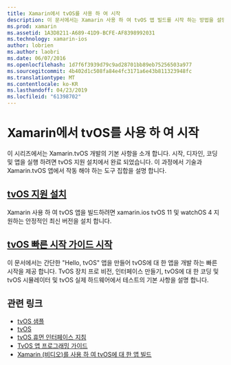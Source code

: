 ```yaml
---
title: Xamarin에서 tvOS를 사용 하 여 시작
description: 이 문서에서는 Xamarin 사용 하 여 tvOS 앱 빌드를 시작 하는 방법을 설명 합니다. 설치 지침 및 빠른 시작 가이드에 연결 합니다.
ms.prod: xamarin
ms.assetid: 1A3D8211-A689-41D9-BCFE-AF8398992031
ms.technology: xamarin-ios
author: lobrien
ms.author: laobri
ms.date: 06/07/2016
ms.openlocfilehash: 1d7f6f3939d79c9ad28701bb89eb75256503a977
ms.sourcegitcommit: 4b402d1c508fa84e4fc3171a6e43b811323948fc
ms.translationtype: MT
ms.contentlocale: ko-KR
ms.lasthandoff: 04/23/2019
ms.locfileid: "61398702"
---
```

# <a name="getting-started-with-tvos-in-xamarin"></a>Xamarin에서 tvOS를 사용 하 여 시작

이 시리즈에서는 Xamarin.tvOS 개발의 기본 사항을 소개 합니다. 시작, 디자인, 코딩 및 앱을 실행 하려면 tvOS 지원 설치에서 완료 되었습니다. 이 과정에서 기술과 Xamarin.tvOS 앱에서 작동 해야 하는 도구 집합을 설명 합니다.

## <a name="installing-tvos-supportiostvosget-startedinstallationmd"></a>[tvOS 지원 설치](~/ios/tvos/get-started/installation.md)

Xamarin 사용 하 여 tvOS 앱을 빌드하려면 xamarin.ios tvOS 11 및 watchOS 4 지 원하는 안정적인 최신 버전을 설치 합니다.

## <a name="hello-tvos-quick-start-guideiostvosget-startedhello-tvosmd"></a>[tvOS 빠른 시작 가이드 시작](~/ios/tvos/get-started/hello-tvos.md)

이 문서에서는 간단한 "Hello, tvOS" 앱을 만들어 tvOS에 대 한 앱을 개발 하는 빠른 시작을 제공 합니다. TvOS 장치 프로 비전, 인터페이스 만들기, tvOS에 대 한 코딩 및 tvOS 시뮬레이터 및 tvOS 실제 하드웨어에서 테스트의 기본 사항을 설명 합니다.


## <a name="related-links"></a>관련 링크

- [tvOS 샘플](https://developer.xamarin.com/samples/tvos/all/)
- [tvOS](https://developer.apple.com/tvos/)
- [tvOS 휴먼 인터페이스 지침](https://developer.apple.com/tvos/human-interface-guidelines/)
- [TvOS 앱 프로그래밍 가이드](https://developer.apple.com/library/prerelease/tvos/documentation/General/Conceptual/AppleTV_PG/)
- [Xamarin (비디오)를 사용 하 여 tvOS에 대 한 앱 빌드](https://university.xamarin.com/lightninglectures/tvos-with-xamarin)
